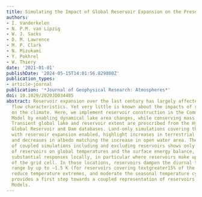 ```yaml
---
title: Simulating the Impact of Global Reservoir Expansion on the Present-Day Climate
authors:
- I. Vanderkelen
- N. P.M. van Lipzig
- W. J. Sacks
- D. M. Lawrence
- M. P. Clark
- N. Mizukami
- Y. Pokhrel
- W. Thiery
date: '2021-01-01'
publishDate: '2024-05-15T14:01:56.829808Z'
publication_types:
- article-journal
publication: '*Journal of Geophysical Research: Atmospheres*'
doi: 10.1029/2020JD034485
abstract: Reservoir expansion over the last century has largely affected downstream
  flow characteristics. Yet very little is known about the impacts of reservoir expansion
  on the climate. Here, we implement reservoir construction in the Community Land
  Model by enabling dynamical lake area changes, while conserving mass and energy.
  Transient global lake and reservoir extent are prescribed from the HydroLAKES and
  Global Reservoir and Dam databases. Land-only simulations covering the 20th century
  with reservoir expansion enabled, highlight increases in terrestrial water storage
  and decreases in albedo matching the increase in open water area. The comparison
  of coupled simulations including and excluding reservoirs shows only limited influence
  of reservoirs on global temperatures and the surface energy balance, but demonstrates
  substantial responses locally, in particular where reservoirs make up a large fraction
  of the grid cell. In those locations, reservoirs dampen the diurnal temperature
  range by up to −1.5 K (for reservoirs covering textgreater15% of the grid cell),
  reduce temperature extremes, and moderate the seasonal temperature cycle. This study
  provides a first step towards a coupled representation of reservoirs in Earth System
  Models.
---
```

